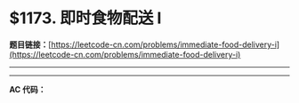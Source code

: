 # $1173. 即时食物配送 I

**题目链接：**[https://leetcode-cn.com/problems/immediate-food-delivery-i](https://leetcode-cn.com/problems/immediate-food-delivery-i)

---

<Cards card="leetcode_1173_immediate-food-delivery-i"></Cards>

---

**AC 代码：**

```java

```